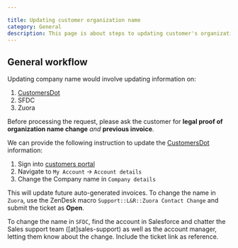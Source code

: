 ```yaml
---

title: Updating customer organization name
category: General
description: This page is about steps to updating customer's organization name.
---
```




## General workflow

Updating company name would involve updating information on:

1. [CustomersDot](https://customers.gitlab.com/customers/sign_in)
1. SFDC
1. Zuora

Before processing the request, please ask the customer for **legal proof of organization name change** *and* **previous invoice**.

We can provide the following instruction to update the [CustomersDot](https://customers.gitlab.com/customers/sign_in) information:

1. Sign into [customers portal](https://customers.gitlab.com/customers/sign_in)
1. Navigate to `My Account` → `Account details`
1. Change the Company name in `Company details`

This will update future auto-generated invoices. To change the name in `Zuora`, use the ZenDesk macro `Support::L&R::Zuora Contact Change` and submit the ticket as **Open**.

To change the name in `SFDC`, find the account in Salesforce and chatter the Sales support team ([at]sales-support) as well as the account manager, letting them know about the change. Include the ticket link as reference.
